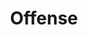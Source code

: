 ---
title: "Offense"
name: "Offense"
slug: "offense"
description: "Putting the puck in the net, strategically outsmarting the opponent to score"
image: "/topics/offense.jpg"
---